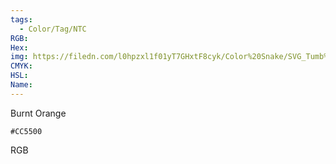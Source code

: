 ```yaml
---
tags:
  - Color/Tag/NTC
RGB:
Hex:
img: https://filedn.com/l0hpzxl1f01yT7GHxtF8cyk/Color%20Snake/SVG_Tumb%20Mass%20No%20Name/CC5500.svg
CMYK:
HSL:
Name:
---
```

Burnt Orange
```palette
#CC5500
```
RGB

